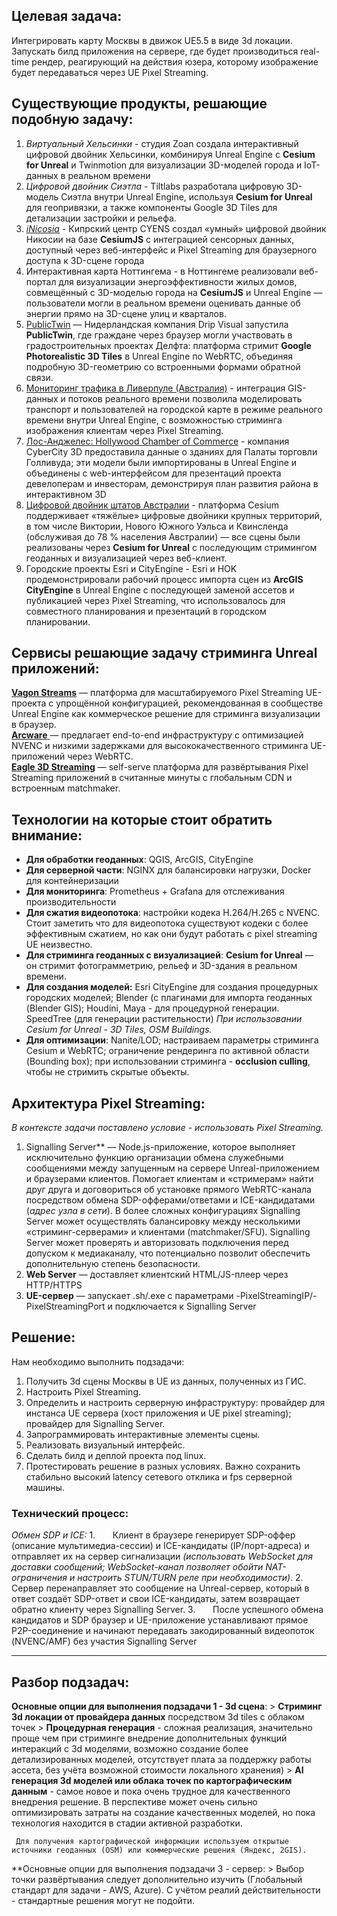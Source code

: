 ## **Целевая задача:** 
Интегрировать карту Москвы в движок UE5.5 в виде 3d локации. 
Запускать билд приложения на сервере, где будет производиться real-time рендер, реагирующий на действия юзера, которому изображение будет передаваться через UE Pixel Streaming.

## **Существующие продукты, решающие подобную задачу:** 
1. *Виртуальный Хельсинки* - студия Zoan создала интерактивный цифровой двойник Хельсинки, комбинируя Unreal Engine с **Cesium for Unreal** и Twinmotion для визуализации 3D-моделей города и IoT-данных в реальном времени​
2. *Цифровой двойник Сиэтла* - Tiltlabs разработала цифровую 3D-модель Сиэтла внутри Unreal Engine, используя **Cesium for Unreal** для геопривязки, а также компоненты Google 3D Tiles для детализации застройки и рельефа.
3. [*iNicosia*](https://cesium.com/blog/2023/03/30/smart-city-infrastructure-in-cesiumjs-connecting-nicosia/)  - Кипрский центр CYENS создал «умный» цифровой двойник Никосии на базе **CesiumJS** с интеграцией сенсорных данных, доступный через веб-интерфейс и Pixel Streaming для браузерного доступа к 3D-сцене города
4. Интерактивная карта Ноттингема - в Ноттингеме реализовали веб-портал для визуализации энергоэффективности жилых домов, совмещённый с 3D-моделью города на **CesiumJS** и Unreal Engine — пользователи могли в реальном времени оценивать данные об энергии прямо на 3D-сцене улиц и кварталов​.
5. [PublicTwin](https://cesium.com/blog/2024/07/09/drip-visual-enables-public-participation-in-urban-planning-with-cesium/?utm_source=chatgpt.com) — Нидерландская компания Drip Visual запустила **PublicTwin**, где граждане через браузер могли участвовать в градостроительных проектах Делфта: платформа стримит **Google Photorealistic 3D Tiles** в Unreal Engine по WebRTC, объединяя подробную 3D-геометрию со встроенными формами обратной связи.
6. [Мониторинг трафика в Ливерпуле (Австралия)](https://isprs-archives.copernicus.org/articles/XLVIII-4-2024/131/2024/isprs-archives-XLVIII-4-2024-131-2024.pdf?utm_source=chatgpt.com) - интеграция GIS-данных и потоков реального времени позволила моделировать транспорт и пользователей на городской карте в режиме реального времени внутри Unreal Engine, с возможностью стриминга изображения клиентам через Pixel Streaming.
7. [Лос-Анджелес: Hollywood Chamber of Commerce](https://www.planning.org/planning/2024/mar/smart-tech-to-help-build-your-citys-digital-twin/?utm_source=chatgpt.com) - компания CyberCity 3D предоставила данные о зданиях для Палаты торговли Голливуда; эти модели были импортированы в Unreal Engine и объединены с web-интерфейсом для презентаций проекта девелоперам и инвесторам, демонстрируя план развития района в интерактивном 3D​
8. [Цифровой двойник штатов Австралии](https://cesium.com/use-cases/digital-twins/?utm_source=chatgpt.com) - платформа Cesium поддерживает «тяжёлые» цифровые двойники крупных территорий, в том числе Виктории, Нового Южного Уэльса и Квинсленда (обслуживая до 78 % населения Австралии) — все сцены были реализованы через **Cesium for Unreal** с последующим стримингом геоданных и визуализацией через веб-клиент‍.
9. Городские проекты Esri и CityEngine - Esri и HOK продемонстрировали рабочий процесс импорта сцен из **ArcGIS CityEngine** в Unreal Engine с последующей заменой ассетов и публикацией через Pixel Streaming, что использовалось для совместного планирования и презентаций в городском планировании.
   
## **Сервисы решающие задачу стриминга Unreal приложений:** 
[**Vagon Streams**](https://forums.unrealengine.com/t/best-company-to-use-for-pixelstreaming/1139477?utm_source=chatgpt.com) — платформа для масштабируемого Pixel Streaming UE-проекта с упрощённой конфигурацией, рекомендованная в сообществе Unreal Engine как коммерческое решение для стриминга визуализации в браузер.  
[**Arcware** ](https://arcware.com/?utm_source=chatgpt.com)— предлагает end-to-end инфраструктуру с оптимизацией NVENC и низкими задержками для высококачественного стриминга UE-приложений через WebRTC‍​.  
[**Eagle 3D Streaming**](https://www.eagle3dstreaming.com/?utm_source=chatgpt.com) — self-serve платформа для развёртывания Pixel Streaming приложений в считанные минуты с глобальным CDN и встроенным matchmaker‍​.

## **Технологии на которые стоит обратить внимание:**
- **Для обработки геоданных**: QGIS, ArcGIS, CityEngine
- **Для серверной части**: NGINX для балансировки нагрузки, Docker для контейнеризации
- **Для мониторинга**: Prometheus + Grafana для отслеживания производительности
- **Для сжатия видеопотока**: настройки кодека H.264/H.265 с NVENC. Стоит заметить что для видеопотока существуют кодеки с более эффективным сжатием, но как они будут работать с pixel streaming UE неизвестно.
- **Для стриминга геоданных с визуализацией**: **Cesium for Unreal** — он стримит фотограмметрию, рельеф и 3D-здания в реальном времени.  
- **Для создания моделей:**  Esri CityEngine для создания процедурных городских моделей; Blender (с плагинами для импорта геоданных (Blender GIS); Houdini, Maya - для процедурной генерации. SpeedTree (для генерации растительности)
   *При использовании Cesium for Unreal - 3D Tiles, OSM Buildings.*
- **Для оптимизации**: Nanite/LOD; настраиваем параметры стриминга Cesium и WebRTC; ограничение рендеринга по активной области (Bounding box); при использовании стриминга - **occlusion culling**, чтобы не стримить скрытые объекты.  

## **Архитектура Pixel Streaming:**  
*В контексте задачи поставлено условие - использовать Pixel Streaming.*

1. Signalling Server** — Node.js-приложение, которое выполняет исключительно функцию организации обмена служебными сообщениями между запущенным на сервере Unreal-приложением и браузерами клиентов. Помогает клиентам и «стримерам» найти друг друга и договориться об установке прямого WebRTC-канала посредством обмена SDP-офферами/ответами и ICE-кандидатами (_адрес узла в сети_). В более сложных конфигурациях Signalling Server может осуществлять балансировку между несколькими «стриминг-серверами» и клиентами (matchmaker/SFU). Signalling Server может проверять и авторизовать подключения перед допуском к медиаканалу, что потенциально позволит обеспечить дополнительную степень безопасности.  
2. **Web Server** — доставляет клиентский HTML/JS-плеер через HTTP/HTTPS  
3. **UE-сервер** — запускает .sh/.exe с параметрами -PixelStreamingIP/-PixelStreamingPort и подключается к Signalling Server  
## **Решение:** 
 Нам необходимо выполнить подзадачи:
 1. Получить 3d сцены Москвы в UE из данных, полученных из ГИС.
 2. Настроить Pixel Streaming.
 3. Определить и настроить серверную инфраструктуру: провайдер для инстанса UE сервера (хост приложения и UE pixel streaming); провайдер для Signalling Server. 
 4. Запрограммировать интерактивные элементы сцены.
 5. Реализовать визуальный интерфейс.
 6. Сделать билд и деплой проекта под linux.
 7. Протестировать решение в разных условиях. Важно сохранить стабильно высокий latency сетевого отклика и fps серверной машины.
### **Технический процесс:**  
_Обмен SDP и ICE:_
	1.       Клиент в браузере генерирует SDP-оффер (описание мультимедиа-сессии) и ICE-кандидаты (IP/порт-адреса) и отправляет их на сервер сигнализации _(использовать WebSocket для доставки сообщений; WebSocket-канал позволяет обойти NAT-ограничения и настроить STUN/TURN реле при необходимости)_.
	2.       Сервер перенаправляет это сообщение на Unreal-сервер, который в ответ создаёт SDP-ответ и свои ICE-кандидаты, затем возвращает обратно клиенту через Signalling Server.
	3.       После успешного обмена кандидатов и SDP браузер и UE-приложение устанавливают прямое P2P-соединение и начинают передавать закодированный видеопоток (NVENC/AMF) без участия Signalling Server


-----
## Разбор подзадач:

**Основные опции для выполнения подзадачи 1 - 3d cцена**:
	> **Стриминг 3d локации от провайдера данных** посредством 3d tiles с облаком точек
	> **Процедурная генерация** - сложная реализация, значительно проще чем при стриминге внедрение дополнительных функций интеракций с 3d моделями, возможно создание более детализированных моделей, отсутствует плата за поддержку работы ассета, без учёта возможной стоимости локального хранения)
	> **AI генерация 3d моделей или облака точек по картографическим данным** - самое новое и пока очень трудное для качественного внедрения решение. В перспективе может очень сильно оптимизировать затраты на создание качественных моделей, но пока технология находится в стадии активной разработки.  
	
	 Для получения картографической информации используем открытые источники геоданных (OSM) или коммерческие решения (Яндекс, 2GIS).  
	
**Основные опции для выполнения подзадачи 3 - сервер:
	> Выбор точки развёртывания следует дополнительно изучить (Глобальный стандарт для задачи - AWS, Azure). С учётом реалий действительности - стандартные решения могут не подойти. 


